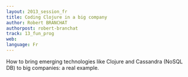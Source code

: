 ```yaml
---
layout: 2013_session_fr
title: Coding Clojure in a big company
author: Robert BRANCHAT
authorpost: robert-branchat
track: 13_fun_prog
web: 
language: Fr
---
```


How to bring emerging technologies like Clojure and Cassandra (NoSQL DB) to big companies: a real example.

